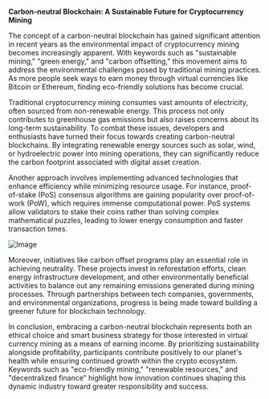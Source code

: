 **Carbon-neutral Blockchain: A Sustainable Future for Cryptocurrency Mining**

The concept of a carbon-neutral blockchain has gained significant attention in recent years as the environmental impact of cryptocurrency mining becomes increasingly apparent. With keywords such as "sustainable mining," "green energy," and "carbon offsetting," this movement aims to address the environmental challenges posed by traditional mining practices. As more people seek ways to earn money through virtual currencies like Bitcoin or Ethereum, finding eco-friendly solutions has become crucial.

Traditional cryptocurrency mining consumes vast amounts of electricity, often sourced from non-renewable energy. This process not only contributes to greenhouse gas emissions but also raises concerns about its long-term sustainability. To combat these issues, developers and enthusiasts have turned their focus towards creating carbon-neutral blockchains. By integrating renewable energy sources such as solar, wind, or hydroelectric power into mining operations, they can significantly reduce the carbon footprint associated with digital asset creation.

Another approach involves implementing advanced technologies that enhance efficiency while minimizing resource usage. For instance, proof-of-stake (PoS) consensus algorithms are gaining popularity over proof-of-work (PoW), which requires immense computational power. PoS systems allow validators to stake their coins rather than solving complex mathematical puzzles, leading to lower energy consumption and faster transaction times.

![Image](https://github.com/user-attachments/assets/31692037-0104-4703-abd1-696b6a7dd41b)

Moreover, initiatives like carbon offset programs play an essential role in achieving neutrality. These projects invest in reforestation efforts, clean energy infrastructure development, and other environmentally beneficial activities to balance out any remaining emissions generated during mining processes. Through partnerships between tech companies, governments, and environmental organizations, progress is being made toward building a greener future for blockchain technology.

In conclusion, embracing a carbon-neutral blockchain represents both an ethical choice and smart business strategy for those interested in virtual currency mining as a means of earning income. By prioritizing sustainability alongside profitability, participants contribute positively to our planet's health while ensuring continued growth within the crypto ecosystem. Keywords such as "eco-friendly mining," "renewable resources," and "decentralized finance" highlight how innovation continues shaping this dynamic industry toward greater responsibility and success.